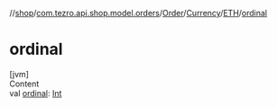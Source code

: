 //[shop](../../../../../index.md)/[com.tezro.api.shop.model.orders](../../../index.md)/[Order](../../index.md)/[Currency](../index.md)/[ETH](index.md)/[ordinal](ordinal.md)



# ordinal  
[jvm]  
Content  
val [ordinal](ordinal.md): [Int](https://kotlinlang.org/api/latest/jvm/stdlib/kotlin/-int/index.html)  



